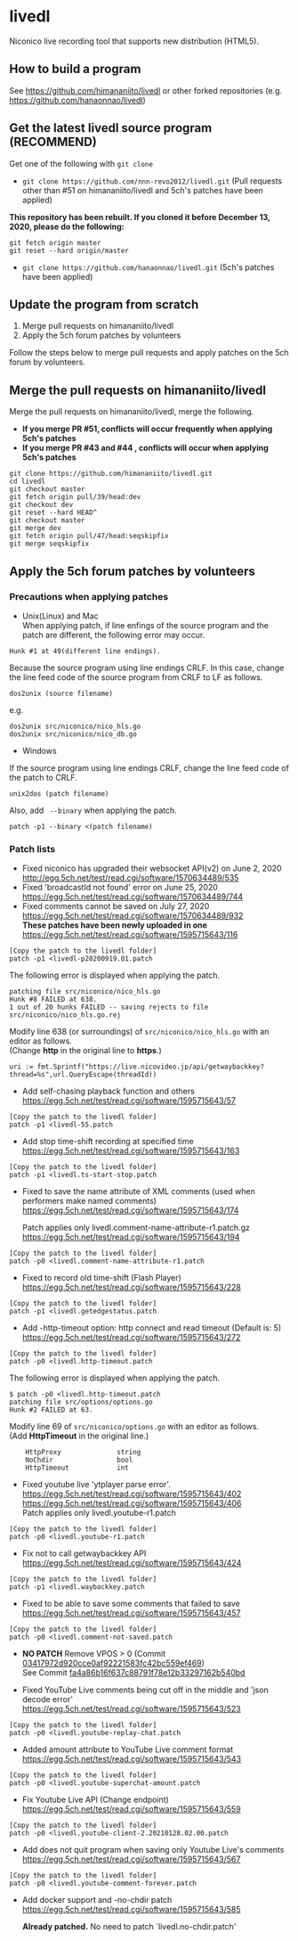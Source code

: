 # livedl  

Niconico live recording tool that supports new distribution (HTML5).  

## How to build a program  

See https://github.com/himananiito/livedl or other forked repositories (e.g. https://github.com/hanaonnao/livedl)  

## Get the latest livedl source program  (**RECOMMEND**)  

Get one of the following with `git clone`  
- ` git clone https://github.com/nnn-revo2012/livedl.git ` (Pull requests other than #51 on himananiito/livedl and 5ch's patches have been applied)  

**This repository has been rebuilt. If you cloned it before December 13, 2020, please do the following:**  
```
git fetch origin master
git reset --hard origin/master
```

- ` git clone https://github.com/hanaonnao/livedl.git ` (5ch's patches have been applied)

## Update the program from scratch  

1. Merge pull requests on himananiito/livedl 
2. Apply the 5ch forum patches by volunteers  

Follow the steps below to merge pull requests and apply patches on the 5ch forum by volunteers.  

## Merge the pull requests on himananiito/livedl  

Merge the pull requests on himananiito/livedl, merge the following.  

- **If you merge PR #51, conflicts will occur frequently when applying 5ch's patches**  
- **If you merge PR #43 and #44 , conflicts will occur when applying 5ch's patches**  
```
git clone https://github.com/himananiito/livedl.git
cd livedl
git checkout master
git fetch origin pull/39/head:dev
git checkout dev
git reset --hard HEAD^
git checkout master
git merge dev
git fetch origin pull/47/head:seqskipfix
git merge seqskipfix
```

## Apply the 5ch forum patches by volunteers

### Precautions when applying patches

- Unix(Linux) and Mac  
When applying patch, if line enfings of the source program and the patch are different, the following error may occur.  
```
Hunk #1 at 49(different line endings).
```

Because the source program using line endings CRLF.
In this case, change the line feed code of the source program from CRLF to LF as follows.
```
dos2unix (source filename)  
```
e.g.  
```
dos2unix src/niconico/nico_hls.go  
dos2unix src/niconico/nico_db.go  
```

- Windows  

If the source program using line endings CRLF, change the line feed code of the patch to CRLF.  
```
unix2dos (patch filename)  
```
Also, add `` --binary`` when applying the patch.  
```
patch -p1 --binary <(patch filename)  
```
### Patch lists

- Fixed niconico has upgraded their websocket API(v2) on June 2, 2020  
http://egg.5ch.net/test/read.cgi/software/1570634489/535  
- Fixed 'broadcastId not found' error on June 25, 2020  
https://egg.5ch.net/test/read.cgi/software/1570634489/744  
- Fixed comments cannot be saved on July 27, 2020  
https://egg.5ch.net/test/read.cgi/software/1570634489/932  
  **These patches have been newly uploaded in one**  
  https://egg.5ch.net/test/read.cgi/software/1595715643/116  
```
[Copy the patch to the livedl folder]
patch -p1 <livedl-p20200919.01.patch
```
  The following error is displayed when applying the patch.  
```
patching file src/niconico/nico_hls.go  
Hunk #8 FAILED at 638.  
1 out of 20 hunks FAILED -- saving rejects to file src/niconico/nico_hls.go.rej  
```
  Modify line 638 (or surroundings) of `src/niconico/nico_hls.go` with an editor as follows.  
  (Change **http** in the original line to **https**.)  
```
uri := fmt.Sprintf("https://live.nicovideo.jp/api/getwaybackkey?thread=%s",url.QueryEscape(threadId))
```

- Add self-chasing playback function and others  
https://egg.5ch.net/test/read.cgi/software/1595715643/57  
```
[Copy the patch to the livedl folder]
patch -p1 <livedl-55.patch
```
- Add stop time-shift recording at specified time  
https://egg.5ch.net/test/read.cgi/software/1595715643/163  
```
[Copy the patch to the livedl folder]
patch -p1 <livedl.ts-start-stop.patch
```

- Fixed to save the name attribute of XML comments (used when performers make named comments)  
https://egg.5ch.net/test/read.cgi/software/1595715643/174  

  Patch applies only livedl.comment-name-attribute-r1.patch.gz  
  https://egg.5ch.net/test/read.cgi/software/1595715643/194  
```
[Copy the patch to the livedl folder]
patch -p0 <livedl.comment-name-attribute-r1.patch
```

- Fixed to record old time-shift (Flash Player)  
https://egg.5ch.net/test/read.cgi/software/1595715643/228  

```
[Copy the patch to the livedl folder]
patch -p1 <livedl.getedgestatus.patch
```

- Add -http-timeout option: http connect and read timeout (Default is: 5)  
https://egg.5ch.net/test/read.cgi/software/1595715643/272  

```
[Copy the patch to the livedl folder]
patch -p0 <livedl.http-timeout.patch
```
  The following error is displayed when applying the patch.  
```
$ patch -p0 <livedl.http-timeout.patch
patching file src/options/options.go
Hunk #2 FAILED at 63.
```
  Modify line 69 of `src/niconico/options.go` with an editor as follows.  
  (Add **HttpTimeout** in the original line.)  
```
	HttpProxy              string
	NoChdir                bool
	HttpTimeout            int
```

- Fixed youtube live 'ytplayer parse error'.  
https://egg.5ch.net/test/read.cgi/software/1595715643/402  
https://egg.5ch.net/test/read.cgi/software/1595715643/406  
  Patch applies only livedl.youtube-r1.patch  
```
[Copy the patch to the livedl folder]
patch -p0 <livedl.youtube-r1.patch
```

- Fix not to call getwaybackkey API  
https://egg.5ch.net/test/read.cgi/software/1595715643/424  
```
[Copy the patch to the livedl folder]
patch -p1 <livedl.waybackkey.patch
```

- Fixed to be able to save some comments that failed to save  
https://egg.5ch.net/test/read.cgi/software/1595715643/457  
```
[Copy the patch to the livedl folder]
patch -p0 <livedl.comment-not-saved.patch
```

- **NO PATCH** Remove VPOS > 0 (Commit [03417972d920cce0af92221583fc42bc559ef469](https://github.com/nnn-revo2012/livedl/commit/03417972d920cce0af92221583fc42bc559ef469))  
  See Commit [fa4a86b16f637c88791f78e12b33297162b540bd](https://github.com/nnn-revo2012/livedl/commit/fa4a86b16f637c88791f78e12b33297162b540bd)  

- Fixed YouTube Live comments being cut off in the middle and 'json decode error'  
https://egg.5ch.net/test/read.cgi/software/1595715643/523  
```
[Copy the patch to the livedl folder]
patch -p0 <livedl.youtube-replay-chat.patch
```

- Added amount attribute to YouTube Live comment format  
https://egg.5ch.net/test/read.cgi/software/1595715643/543  
```
[Copy the patch to the livedl folder]
patch -p0 <livedl.youtube-superchat-amount.patch
```

-  Fix Youtube Live API (Change endpoint)  
https://egg.5ch.net/test/read.cgi/software/1595715643/559  
```
[Copy the patch to the livedl folder]
patch -p0 <livedl.youtube-client-2.20210128.02.00.patch
```

- Add does not quit program when saving only Youtube Live's comments  
https://egg.5ch.net/test/read.cgi/software/1595715643/567  
```
[Copy the patch to the livedl folder]
patch -p0 <livedl.youtube-comment-forever.patch
```

- Add docker support and -no-chdir patch  
https://egg.5ch.net/test/read.cgi/software/1595715643/585  

  **Already patched.** No need to patch `livedl.no-chdir.patch'  

